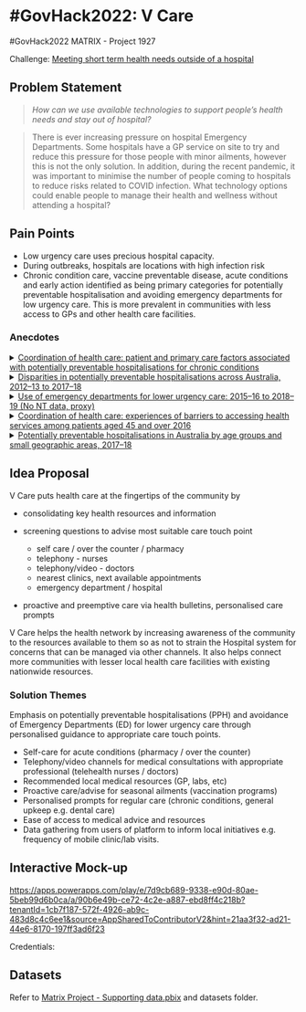 # #GovHack2022: V Care

#GovHack2022 MATRIX - Project 1927

Challenge: [Meeting short term health needs outside of a hospital](https://hackerspace.govhack.org/challenges/meeting_short_term_health_needs_outside_of_a_hospital)

## Problem Statement

> *How can we use available technologies to support people’s health needs and stay out of hospital?*

> There is ever increasing pressure on hospital Emergency Departments. Some hospitals have a GP service on site to try and reduce this pressure for those people with minor ailments, however this is not the only solution.
In addition, during the recent pandemic, it was important to minimise the number of people coming to hospitals to reduce risks related to COVID infection.
What technology options could enable people to manage their health and wellness without attending a hospital?

## Pain Points

* Low urgency care uses precious hospital capacity.
* During outbreaks, hospitals are locations with high infection risk
* Chronic condition care, vaccine preventable disease, acute conditions and early action identified as being primary categories for potentially preventable hospitalisation and avoiding emergency departments for low urgency care. This is more prevalent in communities with less access to GPs and other health care facilities.

### Anecdotes

<details>
<summary><a href="https://github.com/miloaissatu/govhack2022_vcare/blob/main/Datasets/aihw-chc-8.pdf">Coordination of health care: patient and primary care factors associated with potentially preventable hospitalisations for chronic conditions</a></summary>

  > The findings of our study are consistent with other studies, which also find that the health of individuals is the most important factor driving PPH admissions (Falster et. al. 2015, Tran et. al. 2014, Khanna, et. al. 2019, Youens et. al., 2019), but they also point to the importance of access to GPs in chronic condition management. Barriers to access such as cost or poor GP availability does not differ substantially by hospitalisation type (or for those without hospitalisations).

</details>

<details>
<summary><a href="https://github.com/miloaissatu/govhack2022_vcare/blob/main/Datasets/aihw-hpf-50.pdf">Disparities in potentially preventable hospitalisations across Australia, 2012–13 to 2017–18</a></summary>

  > The report confirms findings from previous studies, showing that between 2012–13 and 2017–18: 
  > 
  > ...
  > 
  > • PPH rates were substantially higher for Indigenous Australians than for Other
Australians.
  >
  > • PPH rates increased with increasing socioeconomic disadvantage and remoteness.
  >
  > ...
  >
  > This report has further observed that between 2012–13 and 2017–18:
  >
  > • Hospitalisations for Pneumonia and influenza (vaccine-preventable) had a substantial impact on PPH rates.
  >
  > ...
  >
  > • Some PPH conditions showed predictable seasonal trends that can be incorporated into
management strategies.


</details>

<details>
<summary><a href="https://github.com/miloaissatu/govhack2022_vcare/blob/main/Datasets/Use-of-emergency-departments-for-lower-urgency-care-2015-16-to-2018-19.pdf">Use of emergency departments for lower urgency care: 2015–16 to 2018–19 (No NT data, proxy)</a></summary>

  > Findings confirm that people living in regional PHN areas continue to have a higher rate of lower urgency ED presentations (164 presentations per 1,000 people in 2018−19) than their metropolitan counterparts (90 per 1,000 people).
  >
  > ...
  > 
  ![Figure 3](Datasets/Use-of-emergency-departments-for-lower-urgency-care-2015-16-to-2018-19-fig3.png)

</details>

<details>
<summary><a href="https://github.com/miloaissatu/govhack2022_vcare/blob/main/Datasets/aihw-chc-4.pdf">Coordination of health care: experiences of barriers to accessing health services among patients
aged 45 and over
2016</a></summary>

  > One of the most commonly reported reasons for not seeing a GP when needed was that there was no appointment available. There are potential flow-on effects of not being able to see a GP when needed because of long waiting times, or not being able to get an appropriate appointment time.
  > 
  > Not being able to get an appointment when needed can be associated with increased emergency department use. A study of unnecessary use of emergency departments by older people in Adelaide found that the lack of availability of GP services appeared to be a contributing factor to presenting at an emergency department (Faulkner & Law, 2015). The patient responses in that study potentially highlight a difficulty in obtaining an appropriate GP appointment time when needed, which is consistent with the findings of this report.
  >
  > ...
  > 
  > Patients living in Remote and very remote areas were more likely than those in Major cities to report that the reason for not seeing a GP or specialist was because there were no GPs or specialists nearby. The undersupply and uneven distribution of medical professionals in rural regions is well documented.
  > 
  > ...
  > 
  > This report has found some associations between some patient sociodemographic characteristics and patient-reported barriers to accessing health-care services. But there are also environmental and social factors—such as a lack of culturally acceptable services or long waiting lists or waiting times— beyond a patient’s control that affect access to health care. These many factors all need to be taken into account when developing policies and future plans to address issues of access to health care.

</details>

<details>
<summary><a href="https://github.com/miloaissatu/govhack2022_vcare/blob/main/Datasets/Potentially-preventable-hospitalisations-in-Australia-by-age-groups-and-small-geograph.pdf">Potentially preventable hospitalisations in Australia by age groups and small geographic areas, 2017–18</a></summary>

  > Around 7% of all hospitalisations were classified as potentially preventable
  >
  > Nearly 10% of all hospital bed days were for potentially preventable hospitalisations
  >
  > There were nearly 748,000 potentially preventable hospitalisations in Australia in 2017–18
  >
  > Rates of potentially preventable hospitalisations varied greatly across local areas

</details>

## Idea Proposal

V Care puts health care at the fingertips of the community by

* consolidating key health resources and information
* screening questions to advise most suitable care touch point
  * self care / over the counter / pharmacy
  * telephony - nurses
  * telephony/video - doctors
  * nearest clinics, next available appointments
  * emergency department / hospital

* proactive and preemptive care via health bulletins, personalised care prompts

V Care helps the health network by increasing awareness of the community to the resources available to them so as not to strain the Hospital system for concerns that can be managed via other channels. It also helps connect more communities with lesser local health care facilities with existing nationwide resources. 

### Solution Themes

Emphasis on potentially preventable hospitalisations (PPH) and avoidance of Emergency Departments (ED) for lower urgency care through personalised guidance to appropriate care touch points.

* Self-care for acute conditions (pharmacy / over the counter)
* Telephony/video channels for medical consultations with appropriate professional (telehealth nurses / doctors)
* Recommended local medical resources (GP, labs, etc)
* Proactive care/advise for seasonal ailments (vaccination programs)
* Personalised prompts for regular care (chronic conditions, general upkeep e.g. dental care)
* Ease of access to medical advice and resources
* Data gathering from users of platform to inform local initiatives e.g. frequency of mobile clinic/lab visits.


## Interactive Mock-up

https://apps.powerapps.com/play/e/7d9cb689-9338-e90d-80ae-5beb99d6b0ca/a/90b6e49b-ce72-4c2e-a887-ebd8ff4c218b?tenantId=1cb7f187-572f-4926-ab9c-483d8c4c6ee1&source=AppSharedToContributorV2&hint=21aa3f32-ad21-44e6-8170-197ff3ad6f23

Credentials:

## Datasets

Refer to [Matrix Project - Supporting data.pbix](./Matrix_Project-Supporting_Data.pbix) and datasets folder.